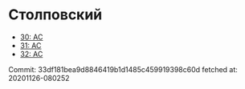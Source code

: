 # Столповский
- [30: AC](30.md)
- [31: AC](31.md)
- [32: AC](32.md)

Commit: 33df181bea9d8846419b1d1485c459919398c60d
 fetched at: 20201126-080252
